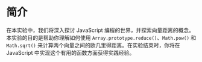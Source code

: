 # 简介

在本实验中，我们将深入探讨 JavaScript 编程的世界，并探索向量距离的概念。本实验的目的是帮助你理解如何使用 `Array.prototype.reduce()`、`Math.pow()` 和 `Math.sqrt()` 来计算两个向量之间的欧几里得距离。在实验结束时，你将在 JavaScript 中实现这个有用的函数方面获得实践经验。

